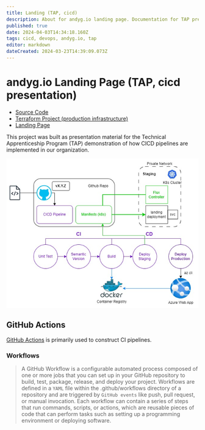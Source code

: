 ```yaml
---
title: Landing (TAP, cicd)
description: About for andyg.io landing page. Documentation for TAP presentation on CICD processes.
published: true
date: 2024-04-03T14:34:18.160Z
tags: cicd, devops, andyg.io, tap
editor: markdown
dateCreated: 2024-03-23T14:39:09.073Z
---
```


# andyg.io Landing Page (TAP, cicd presentation)

- [Source Code](https://github.com/andygodish/landing)
- [Terraform Project (production infrastructure)](https://github.com/andygodish/terraform-agio-landing)
- [Landing Page](https://andyg.io)

This project was built as presentation material for the Technical Apprenticeship Program (TAP) demonstration of how CICD pipelines are implemented in our organization.

![landing-cicd.jpg](/images/landing-cicd.jpg)

## GitHub Actions

[GitHub Actions](https://github.com/features/actions) is primarily used to construct CI pipelines. 

### Workflows

> A GitHub Workflow is a configurable automated process composed of one or more jobs that you can set up in your GitHub repository to build, test, package, release, and deploy your project. Workflows are defined in a `YAML` file within the .github/workflows directory of a repository and are triggered by `GitHub events` like push, pull request, or manual invocation. Each workflow can contain a series of steps that run commands, scripts, or actions, which are reusable pieces of code that can perform tasks such as setting up a programming environment or deploying software.